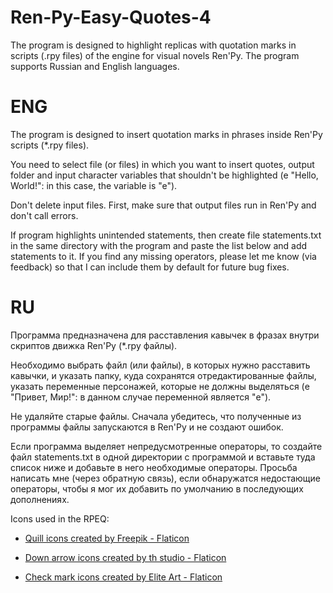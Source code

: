 # Ren-Py-Easy-Quotes-4
The program is designed to highlight replicas with quotation marks in scripts (.rpy files) of the engine for visual novels Ren'Py. The program supports Russian and English languages.

# ENG
The program is designed to insert quotation marks in phrases inside Ren'Py scripts (*.rpy files).

You need to select file (or files) in which you want to insert quotes, output folder and input character variables that shouldn't be highlighted (e "Hello, World!": in this case, the variable is "e").

Don't delete input files. First, make sure that output files run in Ren'Py and don't call errors.

If program highlights unintended statements, then create file statements.txt in the same directory with the program and paste the list below and add statements to it. If you find any missing operators, please let me know (via feedback) so that I can include them by default for future bug fixes.

# ​RU
Программа предназначена для расставления кавычек в фразах внутри скриптов движка Ren'Py (*.rpy файлы).

Необходимо выбрать файл (или файлы), в которых нужно расставить кавычки, и указать папку, куда сохранятся отредактированные файлы, указать переменные персонажей, которые не должны выделяться (e "Привет, Мир!": в данном случае переменной является "e").

Не удаляйте старые файлы. Сначала убедитесь, что полученные из программы файлы запускаются в Ren'Py и не создают ошибок.

Если программа выделяет непредусмотренные операторы, то создайте файл statements.txt в одной директории с программой и вставьте туда список ниже и добавьте в него необходимые операторы. Просьба написать мне (через обратную связь), если обнаружатся недостающие операторы, чтобы я мог их добавить по умолчанию в последующих дополнениях.

Icons used in the RPEQ:
- <a href="https://www.flaticon.com/free-icons/quill" title="quill icons">Quill icons created by Freepik - Flaticon</a>

- <a href="https://www.flaticon.com/free-icons/down-arrow" title="down arrow icons">Down arrow icons created by th studio - Flaticon</a>

- <a href="https://www.flaticon.com/free-icons/check-mark" title="check mark icons">Check mark icons created by Elite Art - Flaticon</a>
